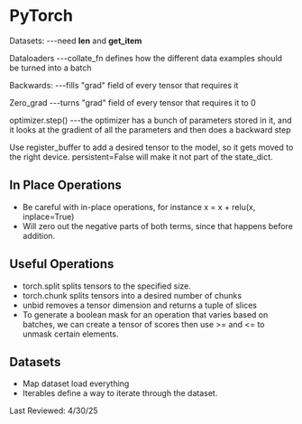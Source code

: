 # PyTorch
Datasets:
---need __len__ and __get_item__

Dataloaders
---collate_fn defines how the different data examples should be turned into a batch

Backwards:
---fills "grad" field of every tensor that requires it

Zero_grad
---turns "grad" field of every tensor that requires it to 0

optimizer.step()
---the optimizer has a bunch of parameters stored in it, and it looks at the gradient of all the parameters
and then does a backward step


Use register_buffer to add a desired tensor to the model, so it gets moved to the right device.
persistent=False will make it not part of the state_dict.



## In Place Operations
- Be careful with in-place operations, for instance
x = x + relu(x, inplace=True)
- Will zero out the negative parts of both terms, since that happens before addition.

## Useful Operations
- torch.split splits tensors to the specified size.
- torch.chunk splits tensors into a desired number of chunks
- unbid removes a tensor dimension and returns a tuple of slices
- To generate a boolean mask for an operation that varies based on batches, we can create a tensor of scores then use >= and <= to unmask certain elements.

## Datasets
- Map dataset load everything
- Iterables define a way to iterate through the dataset.

Last Reviewed: 4/30/25